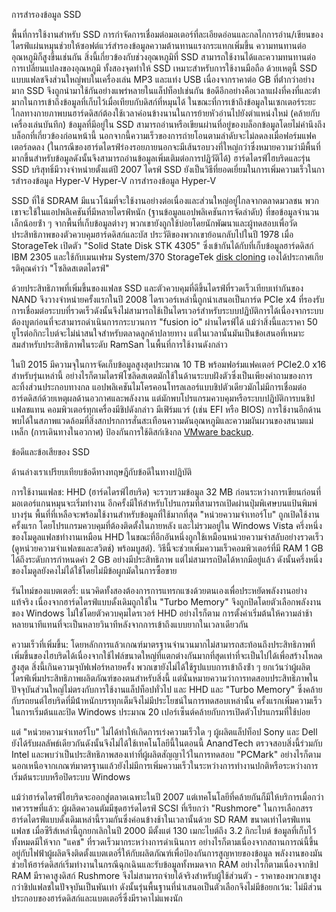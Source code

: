 การสํารองข้อมูล SSD

พื้นที่การใช้งานสําหรับ SSD การกําจัดการเชื่อมต่อมอเตอร์ที่ละเอียดอ่อนและกลไกการอ่าน/เขียนของไดรฟ์แผ่นหมุนช่วยให้ซอฟต์แวร์สํารองข้อมูลความต้านทานแรงกระแทกเพิ่มขึ้น ความทนทานต่ออุณหภูมิก็สูงขึ้นเช่นกัน สิ่งนี้เกี่ยวข้องกับช่วงอุณหภูมิที่ SSD สามารถใช้งานได้และความทนทานต่อการเปลี่ยนแปลงของอุณหภูมิ ทั้งสองจุดทําให้ SSD เหมาะสําหรับการใช้งานมือถือ ด้วยเหตุนี้ SSD แบบแฟลชจึงส่วนใหญ่พบในเครื่องเล่น MP3 และแท่ง USB เนื่องจากราคาต่อ GB ที่ต่ํากว่าอย่างมาก SSD จึงถูกนํามาใช้กันอย่างแพร่หลายในแล็ปท็อปเช่นกัน ข้อดีอีกอย่างคือเวลาแฝงที่คงที่และต่ํามากในการเข้าถึงข้อมูลที่เก็บไว้เมื่อเทียบกับดิสก์ที่หมุนได้ ในขณะที่การเข้าถึงข้อมูลในเซกเตอร์ระยะไกลทางกายภาพบนฮาร์ดดิสก์ต้องใช้เวลาค่อนข้างนานในการย้ายหัวอ่านไปยังตําแหน่งใหม่ (คล้ายกับเครื่องเล่นบันทึก) ข้อมูลที่มีอยู่ใน SSD สามารถอ่านหรือเขียนผ่านที่อยู่ของบล็อกข้อมูลโดยไม่คํานึงถึงบล็อกที่เกี่ยวข้องก่อนหน้านี้ นอกจากนี้ความเร็วของการถ่ายโอนตามลําดับจะไม่ลดลงเมื่อฟอร์มแฟคเตอร์ลดลง (ในกรณีของฮาร์ดไดรฟ์ร่องรอยภายนอกจะมีเส้นรอบวงที่ใหญ่กว่าซึ่งหมายความว่ามีพื้นที่มากขึ้นสําหรับข้อมูลดังนั้นจึงสามารถอ่านข้อมูลเพิ่มเติมต่อการปฏิวัติได้) ฮาร์ดไดรฟ์ไฮบริดและรุ่น SSD บริสุทธิ์มีวางจําหน่ายตั้งแต่ปี 2007 ไดรฟ์ SSD ยังเป็นวิธีที่ยอดเยี่ยมในการเพิ่มความเร็วในการสํารองข้อมูล Hyper-V Hyper-V การสํารองข้อมูล Hyper-V

SSD ที่ใช้ SDRAM มีแนวโน้มที่จะใช้งานอย่างต่อเนื่องและส่วนใหญ่อยู่ไกลจากตลาดมวลชน พวกเขาจะใช้ในแอปพลิเคชันที่มีหลายไดรฟ์หนัก (ฐานข้อมูลแอปพลิเคชันการจัดลําดับ) ที่ขอข้อมูลจํานวนเล็กน้อยซ้ํา ๆ จากพื้นที่เก็บข้อมูลต่างๆ พวกเขายังถูกใช้บ่อยโดยนักพัฒนาและผู้ทดสอบเพื่อวัดประสิทธิภาพของตัวควบคุมฮาร์ดดิสก์และบัส ประวัติของพวกเขาย้อนกลับไปในปี 1978 เมื่อ StorageTek เปิดตัว "Solid State Disk STK 4305" ซึ่งเข้ากันได้กับที่เก็บข้อมูลฮาร์ดดิสก์ IBM 2305 และใช้กับเมนเฟรม System/370 StorageTek [disk cloning](https://backupchain.com/i/disk-cloning) เองได้ประกาศเกียรติคุณคําว่า "โซลิดสเตตไดรฟ์"

ด้วยประสิทธิภาพที่เพิ่มขึ้นของแฟลช SSD และตัวควบคุมที่ดีขึ้นไดรฟ์ที่รวดเร็วเทียบเท่ากันของ NAND จึงวางจําหน่ายครั้งแรกในปี 2008 ไดรเวอร์เหล่านี้ถูกนําเสนอเป็นการ์ด PCIe x4 ที่รองรับการเชื่อมต่อระบบที่รวดเร็วดังนั้นจึงไม่สามารถใช้เป็นไดรเวอร์สําหรับระบบปฏิบัติการได้เนื่องจากระบบต้องบูตก่อนที่จะสามารถดําเนินการกระบวนการ "fusion io" ผ่านไดรฟ์ได้ แม้ว่าสิ่งนี้และราคา 50 ยูโรต่อกิกะไบต์จะไม่น่าสนใจสําหรับตลาดลูกค้าปลายทาง แต่ในเวลานั้นมันเป็นข้อเสนอที่เหมาะสมสําหรับประสิทธิภาพในระดับ RamSan ในพื้นที่การใช้งานดังกล่าว

ในปี 2015 มีความจุในการจัดเก็บข้อมูลสูงสุดประมาณ 10 TB พร้อมฟอร์มแฟคเตอร์ PCIe2.0 x16 สําหรับรุ่นเหล่านี้ อย่างไรก็ตามไดรฟ์โซลิดสเตตมักใช้ในด้านระบบฝังตัวซึ่งเป็นเพียงคําถามของการละทิ้งส่วนประกอบทางกล แอปพลิเคชันไมโครคอนโทรลเลอร์แบบชิปตัวเดียวมักไม่มีการเชื่อมต่อฮาร์ดดิสก์ด้วยเหตุผลด้านอวกาศและพลังงาน แต่มักพบโปรแกรมควบคุมหรือระบบปฏิบัติการบนชิปแฟลชแทน คอมพิวเตอร์ทุกเครื่องมีชิปดังกล่าว มีเฟิร์มแวร์ (เช่น EFI หรือ BIOS) การใช้งานอีกด้านพบได้ในสภาพแวดล้อมที่สิ่งสกปรกการสั่นสะเทือนความดันอุณหภูมิและความผันผวนของสนามแม่เหล็ก (การเดินทางในอวกาศ) ป้องกันการใช้ดิสก์เชิงกล [VMware backup](https://backupchain.com/en/vmware-backup/).

ข้อดีและข้อเสียของ SSD

ด้านล่างเราเปรียบเทียบข้อดีทางทฤษฎีกับข้อดีในทางปฏิบัติ

การใช้งานแฟลช: HHD (ฮาร์ดไดรฟ์ไฮบริด) จะรวบรวมข้อมูล 32 MB ก่อนระหว่างการเขียนก่อนที่มอเตอร์แกนหมุนจะเริ่มทํางาน อีกครั้งมีให้สําหรับโปรแกรมที่สามารถเปิดผ่านปุ่มพิเศษบนแป้นพิมพ์บางรุ่น พื้นที่ที่เหลือจะพร้อมใช้งานสําหรับข้อมูลที่ใช้มากที่สุด "หน่วยความจําเทอร์โบ" ถูกเปิดใช้งานครั้งแรก โดยโปรแกรมควบคุมที่ต้องติดตั้งในภายหลัง และไม่รวมอยู่ใน Windows Vista ครึ่งหนึ่งของโมดูลแฟลชทํางานเหมือน HHD ในขณะที่อีกอันหนึ่งถูกใช้เหมือนหน่วยความจําสลับอย่างรวดเร็ว (ดูหน่วยความจําแฟลชและสวิตช์) พร้อมบูสต์). วิธีนี้จะช่วยเพิ่มความเร็วคอมพิวเตอร์ที่มี RAM 1 GB ได้ถึงระดับการกําหนดค่า 2 GB อย่างมีประสิทธิภาพ แต่ไม่สามารถปิดได้หากมีอยู่แล้ว ดังนั้นครึ่งหนึ่งของโมดูลยังคงไม่ได้ใช้โดยไม่มีข้อผูกมัดในการซื้อขาย

รันไทม์ของแบตเตอรี่: แนวคิดทั้งสองต้องการการแทรกแซงด้วยตนเองเพื่อประหยัดพลังงานอย่างแท้จริง เนื่องจากฮาร์ดไดรฟ์แบบดั้งเดิมถูกใช้ใน "Turbo Memory" จึงถูกปิดโดยตัวเลือกพลังงานของ Windows ไม่ใช่โดยตัวควบคุมไดรเวอร์ HHD อย่างไรก็ตาม การตั้งค่าเริ่มต้นให้ความล่าช้าหลายนาทีแทนที่จะเป็นหลายวินาทีหลังจากการเข้าถึงแบบยากในเวลาเดียวกัน

ความเร็วที่เพิ่มขึ้น: โดยหลักการแล้วเกณฑ์มาตรฐานจํานวนมากไม่สามารถสะท้อนถึงประสิทธิภาพที่เพิ่มขึ้นของไฮบริดได้เนื่องจากใช้ไฟล์ขนาดใหญ่ที่แตกต่างกันมากที่สุดเท่าที่จะเป็นไปได้เพื่อสร้างโหลดสูงสุด สิ่งนี้เกินความจุบัฟเฟอร์หลายครั้ง พวกเขายังไม่ได้ใช้รูปแบบการเข้าถึงซ้ํา ๆ ยกเว้นว่าผู้ผลิตไดรฟ์เพิ่มประสิทธิภาพผลิตภัณฑ์ของตนสําหรับสิ่งนี้ แต่นั่นหมายความว่าการทดสอบประสิทธิภาพในปัจจุบันส่วนใหญ่ไม่ตรงกับการใช้งานแล็ปท็อปทั่วไป และ HHD และ "Turbo Memory" ซึ่งคล้ายกับรถยนต์ไฮบริดที่มีน้ําหนักบรรทุกเต็มจึงไม่มีประโยชน์ในการทดสอบเหล่านั้น ครั้งแรกเพิ่มความเร็วในการเริ่มต้นและปิด Windows ประมาณ 20 เปอร์เซ็นต์คล้ายกับการเปิดตัวโปรแกรมที่ใช้บ่อย

แต่ "หน่วยความจําเทอร์โบ" ไม่ได้ทําให้เกิดการเร่งความเร็วใด ๆ ผู้ผลิตแล็ปท็อป Sony และ Dell ยังได้รับผลลัพธ์เดียวกันดังนั้นจึงไม่ได้ใช้เทคโนโลยีนี้ในตอนนี้ AnandTech ตรวจสอบสิ่งนี้ร่วมกับ Intel และพบว่าเป็นประสิทธิภาพสองเท่าที่ผู้ผลิตสัญญาไว้ในการทดสอบ "PCMark" อย่างไรก็ตามนอกเหนือจากเกณฑ์มาตรฐานแล้วยังไม่มีการเพิ่มความเร็วในระหว่างการทํางานปกติหรือระหว่างการเริ่มต้นระบบหรือปิดระบบ Windows

แม้ว่าฮาร์ดไดรฟ์ไฮบริดจะออกสู่ตลาดเฉพาะในปี 2007 แต่เทคโนโลยีที่คล้ายกันก็มีให้บริการเมื่อกว่าทศวรรษที่แล้ว: ผู้ผลิตควอนตัมมีชุดฮาร์ดไดรฟ์ SCSI ที่เรียกว่า "Rushmore" ในการเลือกสรร ฮาร์ดไดรฟ์แบบดั้งเดิมเหล่านี้รวมกันซึ่งค่อนข้างช้าในเวลานั้นด้วย SD RAM ขนาดเท่าไดรฟ์แทนแฟลช เมื่อซีรีส์เหล่านี้ถูกยกเลิกในปี 2000 มีตั้งแต่ 130 เมกะไบต์ถึง 3.2 กิกะไบต์ ข้อมูลที่เก็บไว้ทั้งหมดมีให้จาก "แคช" ที่รวดเร็วมากระหว่างการดําเนินการ อย่างไรก็ตามเนื่องจากสถานการณ์นี้ขึ้นอยู่กับไฟฟ้าผู้ผลิตจึงติดตั้งแบตเตอรี่ให้กับผลิตภัณฑ์เพื่อป้องกันการสูญหายของข้อมูล พลังงานของมันช่วยให้ฮาร์ดดิสก์เริ่มทํางานในกรณีฉุกเฉินและรับข้อมูลทั้งหมดจาก RAM อย่างไรก็ตามเนื่องจากชิป RAM มีราคาสูงดิสก์ Rushmore จึงไม่สามารถจ่ายได้จริงสําหรับผู้ใช้ส่วนตัว - ราคาของพวกเขาสูงกว่าชิปแฟลชในปัจจุบันเป็นพันเท่า ดังนั้นรุ่นพื้นฐานที่นําเสนอเป็นตัวเลือกจึงไม่มีข้อยกเว้น: ไม่มีส่วนประกอบของฮาร์ดดิสก์และแบตเตอรี่ซึ่งมีราคาไม่แพงนัก
